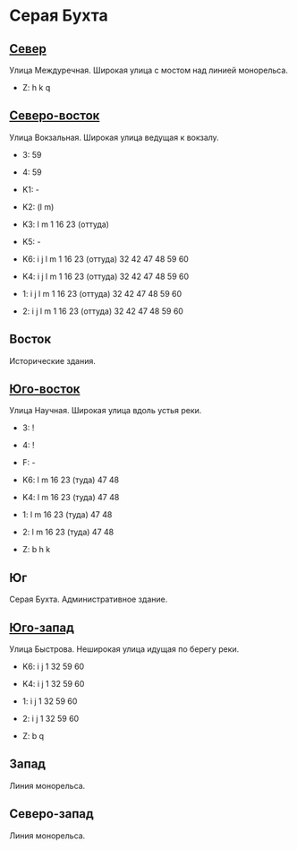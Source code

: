 # Серая Бухта

## [Север](./11490030.md)

Улица Междуречная.
Широкая улица с мостом над линией монорельса.

* Z:    h   k   q

## [Северо-восток](./11500025.md)

Улица Вокзальная.
Широкая улица ведущая к вокзалу.

* 3:    59
* 4:    59
* K1:   -
* K2:   (l  m)
* K3:   l   m
        1   16  23 (оттуда)
* K5:   -

* K6:   i   j   l   m
        1   16  23 (оттуда) 32  42  47  48  59  60
* K4:   i   j   l   m
        1   16  23 (оттуда) 32  42  47  48  59  60
* 1:    i   j   l   m
        1   16  23 (оттуда) 32  42  47  48  59  60
* 2:    i   j   l   m
        1   16  23 (оттуда) 32  42  47  48  59  60

## Восток

Исторические здания.

## [Юго-восток](./11500050.md)

Улица Научная.
Широкая улица вдоль устья реки.

* 3:    !
* 4:    !
* F:    -

* K6:   l   m
        16  23 (туда)   47  48
* K4:   l   m
        16  23 (туда)   47  48
* 1:    l   m
        16  23 (туда)   47  48
* 2:    l   m
        16  23 (туда)   47  48

* Z:    b   h   k

## Юг

Серая Бухта.
Административное здание.

## [Юго-запад](./11480040.md)

Улица Быстрова.
Неширокая улица идущая по берегу реки.

* K6:   i   j
        1   32  59  60
* K4:   i   j
        1   32  59  60
* 1:    i   j
        1   32  59  60
* 2:    i   j
        1   32  59  60

* Z:    b   q

## Запад

Линия монорельса.

## Северо-запад

Линия монорельса.
